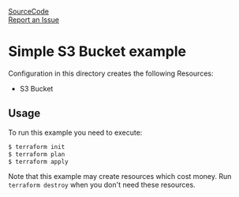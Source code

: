 [SourceCode](https://github.com/nclouds/terraform-aws-s3-bucket/tree/v0.1.1/examples/simple)   
[Report an Issue](https://github.com/nclouds/terraform-aws-s3-bucket/issues)

# Simple S3 Bucket example

Configuration in this directory creates the following Resources:
- S3 Bucket

## Usage

To run this example you need to execute:

```bash
$ terraform init
$ terraform plan
$ terraform apply
```

Note that this example may create resources which cost money. Run `terraform destroy` when you don't need these resources.
